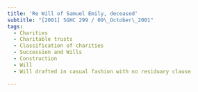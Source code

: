 ```yaml
---
title: 'Re Will of Samuel Emily, deceased'
subtitle: "[2001] SGHC 299 / 09\_October\_2001"
tags:
  - Charities
  - Charitable trusts
  - Classification of charities
  - Succession and Wills
  - Construction
  - Will
  - Will drafted in casual fashion with no residuary clause

---
```


